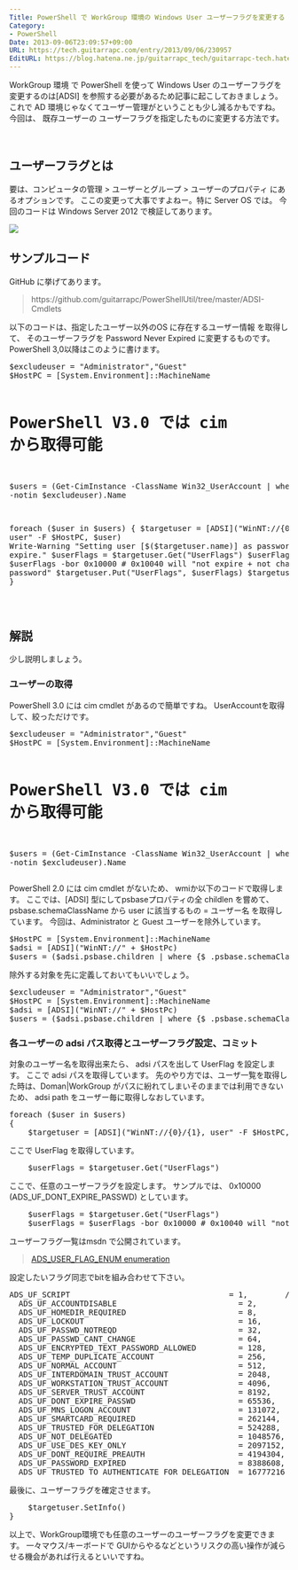 ```yaml
---
Title: PowerShell で WorkGroup 環境の Windows User ユーザーフラグを変更する
Category:
- PowerShell
Date: 2013-09-06T23:09:57+09:00
URL: https://tech.guitarrapc.com/entry/2013/09/06/230957
EditURL: https://blog.hatena.ne.jp/guitarrapc_tech/guitarrapc-tech.hatenablog.com/atom/entry/11696248318757675963
---
```


<p>WorkGroup 環境 で PowerShell を使って Windows User のユーザーフラグを変更するのは[ADSI] を参照する必要があるため記事に起こしておきましょう。 これで AD 環境じゃなくてユーザー管理がということも少し減るかもですね。 今回は、 既存ユーザーの ユーザーフラグを指定したものに変更する方法です。</p>
<p><!-- more --></p>
<p> </p>
<h2>ユーザーフラグとは</h2>
<p>要は、コンピュータの管理 &gt; ユーザーとグループ &gt; ユーザーのプロパティ にあるオプションです。 ここの変更って大事ですよねー。特に Server OS では。 今回のコードは Windows Server 2012 で検証してあります。</p>
<p><img src="https://dm2304files.storage.live.com/y4pHem1NkuPmU1wdPWe8hGdDhQdtkqJmJC8um5mSPphYRz850DgJkcHfojmaHW3mcvoakJhSbNyC5wnYaPwu6L07VSIe48nHyRNoCANqnfWO0-ZxbGh5WllUgGeLP0t8OTvT1f7OFVbbrGin7kctBu0HsOlWNYTB3ISot1qEIf6ML3DZcjBbzrYs7439Yw_pm7U/UserFlag.png?psid=1&amp;width=992&amp;height=706" /></p>
<h2>サンプルコード</h2>
<p>GitHub に挙げてあります。</p>
<blockquote>https://github.com/guitarrapc/PowerShellUtil/tree/master/ADSI-Cmdlets</blockquote>
<p>以下のコードは、指定したユーザー以外のOS に存在するユーザー情報 を取得して、 そのユーザーフラグを Password Never Expired に変更するものです。 PowerShell 3,0以降はこのように書けます。</p>
<pre class="brush: powershell">$excludeuser = "Administrator","Guest"
$HostPC = [System.Environment]::MachineName

# PowerShell V3.0 では cim から取得可能
$users = (Get-CimInstance -ClassName Win32_UserAccount | where Name -notin $excludeuser).Name

foreach ($user in $users)
{
    $targetuser = [ADSI]("WinNT://{0}/{1}, user" -F $HostPC, $user)
    Write-Warning "Setting user [$($targetuser.name)] as password not expire."
    $userFlags = $targetuser.Get("UserFlags")
    $userFlags = $userFlags -bor 0x10000 # 0x10040 will "not expire + not change password"
    $targetuser.Put("UserFlags", $userFlags)
    $targetuser.SetInfo()
}</pre>
<p> </p>
<h2>解説</h2>
<p>少し説明しましょう。</p>
<h3>ユーザーの取得</h3>
<p>PowerShell 3.0 には cim cmdlet があるので簡単ですね。 UserAccountを取得して、絞っただけです。</p>
<pre class="brush: powershell">$excludeuser = "Administrator","Guest"
$HostPC = [System.Environment]::MachineName

# PowerShell V3.0 では cim から取得可能
$users = (Get-CimInstance -ClassName Win32_UserAccount | where Name -notin $excludeuser).Name
</pre>
<p>PowerShell 2.0 には cim cmdlet がないため、 wmiか以下のコードで取得します。 ここでは、[ADSI] 型にしてpsbaseプロパティの全 childlen を嘗めて、 psbase.schemaClassName から user に該当するもの = ユーザー名 を取得しています。 今回は、Administrator と Guest ユーザーを除外しています。</p>
<pre class="brush: powershell">$HostPC = [System.Environment]::MachineName
$adsi = [ADSI]("WinNT://" + $HostPc)
$users = ($adsi.psbase.children | where {$_.psbase.schemaClassName -match "user"} | where Name -notin "Administrator","Guest").Name
</pre>
<p>除外する対象を先に定義しておいてもいいでしょう。</p>
<pre class="brush: powershell">$excludeuser = "Administrator","Guest"
$HostPC = [System.Environment]::MachineName
$adsi = [ADSI]("WinNT://" + $HostPc)
$users = ($adsi.psbase.children | where {$_.psbase.schemaClassName -match "user"} | where Name -notin $excludeuser).Name
</pre>
<h3>各ユーザーの adsi パス取得とユーザーフラグ設定、コミット</h3>
<p>対象のユーザー名を取得出来たら、 adsi パスを出して UserFlag を設定します。 ここで adsi パスを取得しています。 先のやり方では、ユーザ一覧を取得した時は、Doman|WorkGroup がパスに紛れてしまいそのままでは利用できないため、 adsi path をユーザー毎に取得しなおしています。</p>
<pre class="brush: powershell">foreach ($user in $users)
{
    $targetuser = [ADSI]("WinNT://{0}/{1}, user" -F $HostPC, $user)
</pre>
<p>ここで UserFlag を取得しています。</p>
<pre class="brush: powershell">    $userFlags = $targetuser.Get("UserFlags")
</pre>
<p>ここで、任意のユーザーフラグを設定します。 サンプルでは、 0x10000 (ADS_UF_DONT_EXPIRE_PASSWD) としています。</p>
<pre class="brush: powershell">    $userFlags = $targetuser.Get("UserFlags")
    $userFlags = $userFlags -bor 0x10000 # 0x10040 will "not expire + not change password"
</pre>
<p>ユーザーフラグ一覧はmsdn で公開されています。</p>
<blockquote><a href="http://msdn.microsoft.com/en-us/library/windows/desktop/aa772300(v=vs.85).aspx">ADS_USER_FLAG_ENUM enumeration</a></blockquote>
<p>設定したいフラグ同志でbitを組み合わせて下さい。</p>
<pre class="brush: powershell">ADS_UF_SCRIPT                                  = 1,        // 0x1
  ADS_UF_ACCOUNTDISABLE                          = 2,        // 0x2
  ADS_UF_HOMEDIR_REQUIRED                        = 8,        // 0x8
  ADS_UF_LOCKOUT                                 = 16,       // 0x10
  ADS_UF_PASSWD_NOTREQD                          = 32,       // 0x20
  ADS_UF_PASSWD_CANT_CHANGE                      = 64,       // 0x40
  ADS_UF_ENCRYPTED_TEXT_PASSWORD_ALLOWED         = 128,      // 0x80
  ADS_UF_TEMP_DUPLICATE_ACCOUNT                  = 256,      // 0x100
  ADS_UF_NORMAL_ACCOUNT                          = 512,      // 0x200
  ADS_UF_INTERDOMAIN_TRUST_ACCOUNT               = 2048,     // 0x800
  ADS_UF_WORKSTATION_TRUST_ACCOUNT               = 4096,     // 0x1000
  ADS_UF_SERVER_TRUST_ACCOUNT                    = 8192,     // 0x2000
  ADS_UF_DONT_EXPIRE_PASSWD                      = 65536,    // 0x10000
  ADS_UF_MNS_LOGON_ACCOUNT                       = 131072,   // 0x20000
  ADS_UF_SMARTCARD_REQUIRED                      = 262144,   // 0x40000
  ADS_UF_TRUSTED_FOR_DELEGATION                  = 524288,   // 0x80000
  ADS_UF_NOT_DELEGATED                           = 1048576,  // 0x100000
  ADS_UF_USE_DES_KEY_ONLY                        = 2097152,  // 0x200000
  ADS_UF_DONT_REQUIRE_PREAUTH                    = 4194304,  // 0x400000
  ADS_UF_PASSWORD_EXPIRED                        = 8388608,  // 0x800000
  ADS_UF_TRUSTED_TO_AUTHENTICATE_FOR_DELEGATION  = 16777216 // 0x1000000
</pre>
<p>最後に、ユーザーフラグを確定させます。</p>
<pre class="brush: powershell">    $targetuser.SetInfo()
}
</pre>
<p>以上で、WorkGroup環境でも任意のユーザーのユーザーフラグを変更できます。 一々マウス/キーボードで GUIからやるなどというリスクの高い操作が減らせる機会があれば行えるといいですね。</p>
